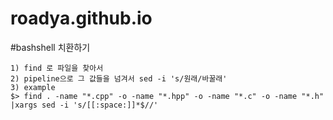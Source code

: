 # roadya.github.io

#bashshell
치환하기
~~~
1) find 로 파일을 찾아서
2) pipeline으로 그 값들을 넘겨서 sed -i 's/원래/바꿀래'
3) example
$> find . -name "*.cpp" -o -name "*.hpp" -o -name "*.c" -o -name "*.h"  |xargs sed -i 's/[[:space:]]*$//'
~~~
